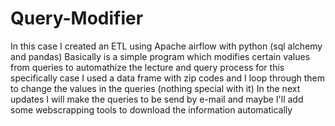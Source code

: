 # Query-Modifier
In this case I created an ETL using Apache airflow with python (sql alchemy and pandas)
Basically is a simple program which modifies certain values from queries to automathize the lecture and query process
for this specifically case I used a data frame with zip codes and I loop through them to change the values in the queries (nothing special with it)
In the next updates I will make the queries to be send by e-mail and maybe I'll add some webscrapping tools to download the information automatically
